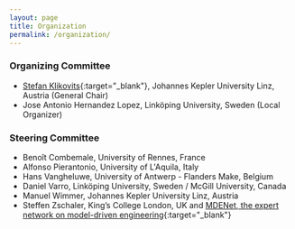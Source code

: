 ```yaml
---
layout: page
title: Organization
permalink: /organization/
---
```


### Organizing Committee

* [Stefan Klikovits](https://klikovits.net){:target="_blank"}, Johannes Kepler University Linz, Austria (General Chair)
* Jose Antonio Hernandez Lopez, Linköping University, Sweden (Local Organizer)


### Steering Committee
* Benoît Combemale, University of Rennes, France 
* Alfonso Pierantonio, University of L'Aquila, Italy
* Hans Vangheluwe, University of Antwerp - Flanders Make, Belgium
* Daniel Varro, Linköping University, Sweden / McGill University, Canada
* Manuel Wimmer, Johannes Kepler University Linz, Austria
* Steffen Zschaler, King’s College London, UK and [MDENet, the expert network on model-driven engineering](https://www.mde-network.org/){:target="_blank"}

